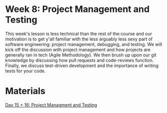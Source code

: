# Week 8: Project Management and Testing

This week's lesson is less technical than the rest of the course and our motivation is to get y'all familiar with the less arguably less sexy part of software engineering: project management, debugging, and testing. We will kick off the discussion with project management and how projects are generally ran in tech (Agile Methodology). We then brush up upon our git knowledge by discussing how pull requests and code-reviews function. Finally, we discuss test-driven development and the importance of writing tests for your code.

# Materials

[Day 15 + 16: Project Managment and Testing](https://docs.google.com/presentation/d/1Ky2rg0H-v_eGwAz7ca03AQBqSL_v-AQj/edit#slide=id.p1)
